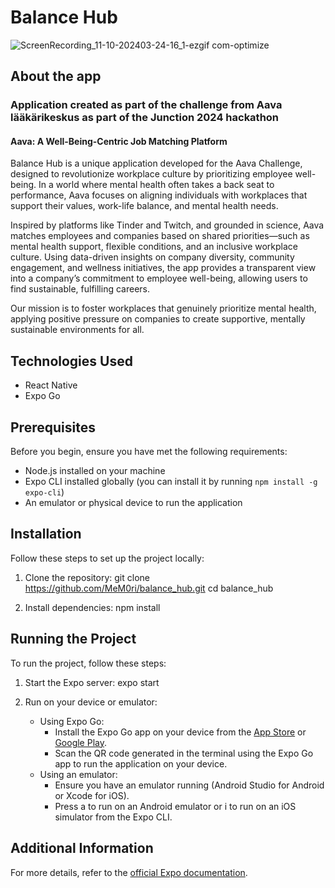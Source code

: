 # Balance Hub
![ScreenRecording_11-10-202403-24-16_1-ezgif com-optimize](https://github.com/user-attachments/assets/fefa2037-5d5a-4bb4-8136-867562718b5b)

## About the app 
### Application created as part of the challenge from Aava lääkärikeskus as part of the Junction 2024 hackathon

#### Aava: A Well-Being-Centric Job Matching Platform

Balance Hub is a unique application developed for the Aava Challenge, designed to revolutionize workplace culture by prioritizing employee well-being. In a world where mental health often takes a back seat to performance, Aava focuses on aligning individuals with workplaces that support their values, work-life balance, and mental health needs.

Inspired by platforms like Tinder and Twitch, and grounded in science, Aava matches employees and companies based on shared priorities—such as mental health support, flexible conditions, and an inclusive workplace culture. Using data-driven insights on company diversity, community engagement, and wellness initiatives, the app provides a transparent view into a company’s commitment to employee well-being, allowing users to find sustainable, fulfilling careers.

Our mission is to foster workplaces that genuinely prioritize mental health, applying positive pressure on companies to create supportive, mentally sustainable environments for all.

## Technologies Used
- React Native
- Expo Go

## Prerequisites
Before you begin, ensure you have met the following requirements:
- Node.js installed on your machine
- Expo CLI installed globally (you can install it by running `npm install -g expo-cli`)
- An emulator or physical device to run the application

## Installation
Follow these steps to set up the project locally:
1. Clone the repository:
       git clone https://github.com/MeM0ri/balance_hub.git
    cd balance_hub
    
2. Install dependencies:
       npm install
    
## Running the Project
To run the project, follow these steps:
1. Start the Expo server:
       expo start

2. Run on your device or emulator:
    - Using Expo Go:
        - Install the Expo Go app on your device from the [App Store](https://apps.apple.com/us/app/expo-go/id982107779) or [Google Play](https://play.google.com/store/apps/details?id=host.exp.exponent&hl=en&gl=US).
        - Scan the QR code generated in the terminal using the Expo Go app to run the application on your device.
    - Using an emulator:
        - Ensure you have an emulator running (Android Studio for Android or Xcode for iOS).
        - Press a to run on an Android emulator or i to run on an iOS simulator from the Expo CLI.

## Additional Information
For more details, refer to the [official Expo documentation](https://docs.expo.dev/).

